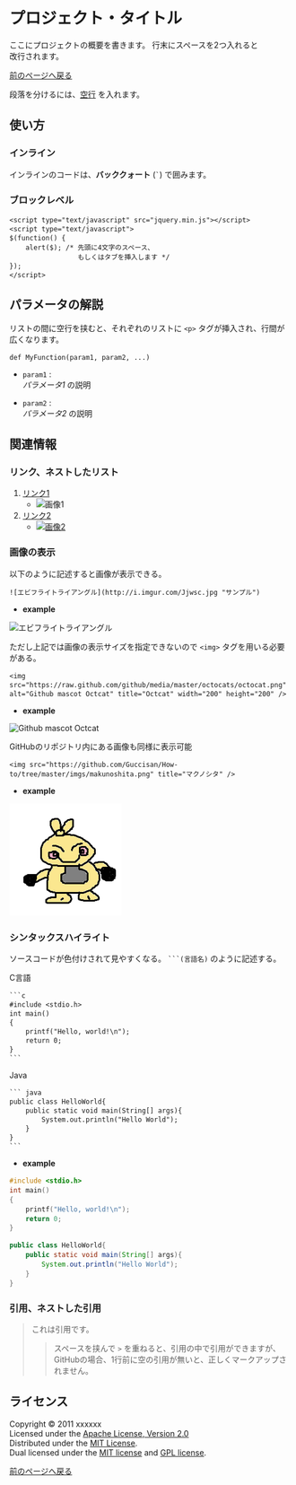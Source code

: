 プロジェクト・タイトル
======================
ここにプロジェクトの概要を書きます。
行末にスペースを2つ入れると  
改行されます。

[前のページへ戻る](./index.md)

段落を分けるには、[空行](http://example.com/) を入れます。

使い方
------
### インライン ###
インラインのコードは、**バッククォート** (`` ` ``) で囲みます。

### ブロックレベル ###
    <script type="text/javascript" src="jquery.min.js"></script>
    <script type="text/javascript">
    $(function() {
        alert($); /* 先頭に4文字のスペース、
                     もしくはタブを挿入します */
    });
    </script>

パラメータの解説
----------------
リストの間に空行を挟むと、それぞれのリストに `<p>` タグが挿入され、行間が
広くなります。

    def MyFunction(param1, param2, ...)

+   `param1` :  
    _パラメータ1_ の説明

+   `param2` :  
    _パラメータ2_ の説明

関連情報
--------
### リンク、ネストしたリスト
1. [リンク1](http://google.com/ "リンクのタイトル")
    * ![画像1](あhttp://i.imgur.com/Jjwsc.jpg "画像のタイトル")
2. [リンク2][link]
    - [![画像2][image]](https://github.com/)

  [link]: http://fanuc.co.jp/ "インデックス型のリンク"
  [image]: あhttp://i.imgur.com/Jjwsc.jpg "インデックス型の画像"

### 画像の表示
以下のように記述すると画像が表示できる。  

    ![エビフライトライアングル](http://i.imgur.com/Jjwsc.jpg "サンプル")

+ **example**

![エビフライトライアングル](http://i.imgur.com/Jjwsc.jpg "サンプル")

ただし上記では画像の表示サイズを指定できないので `<img>` タグを用いる必要がある。  

    <img src="https://raw.github.com/github/media/master/octocats/octocat.png" alt="Github mascot Octcat" title="Octcat" width="200" height="200" />

+ **example**

<img src="https://raw.github.com/github/media/master/octocats/octocat.png" alt="Github mascot Octcat" title="Octcat" width="200" height="200" />

GitHubのリポジトリ内にある画像も同様に表示可能

    <img src="https://github.com/Guccisan/How-to/tree/master/imgs/makunoshita.png" title="マクノシタ" />

+ **example**

<img src="../img/makunoshita.png" title="マクノシタ" />

### シンタックスハイライト
ソースコードが色付けされて見やすくなる。 ` ```(言語名) ` のように記述する。  

C言語  

    ```c
    #include <stdio.h>
    int main()
    {
        printf("Hello, world!\n");
        return 0;
    }
    ```

Java  

    ``` java
    public class HelloWorld{
        public static void main(String[] args){
            System.out.println("Hello World");
        }
    }
    ```

+ **example**

```c
#include <stdio.h>
int main()
{
    printf("Hello, world!\n");
    return 0;
}
```

``` java
public class HelloWorld{
    public static void main(String[] args){
        System.out.println("Hello World");
    }
}
```

### 引用、ネストした引用
> これは引用です。
> 
> > スペースを挟んで `>` を重ねると、引用の中で引用ができますが、
> > GitHubの場合、1行前に空の引用が無いと、正しくマークアップされません。

ライセンス
----------
Copyright &copy; 2011 xxxxxx  
Licensed under the [Apache License, Version 2.0][Apache]  
Distributed under the [MIT License][mit].  
Dual licensed under the [MIT license][MIT] and [GPL license][GPL].

[Apache]: http://www.apache.org/licenses/LICENSE-2.0
[MIT]: http://www.opensource.org/licenses/mit-license.php
[GPL]: http://www.gnu.org/licenses/gpl.html

[前のページへ戻る](./index.md)
